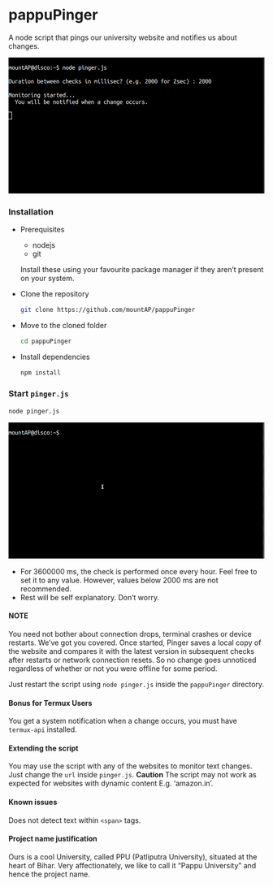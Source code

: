 # pappuPinger
A node script that pings our university website and notifies us about changes.

![](gifs/changeupdate.gif)

### Installation

* Prerequisites
  * nodejs
  * git

  Install these using your favourite package manager if they aren’t present on your system.

* Clone the repository

  ```bash
  git clone https://github.com/mountAP/pappuPinger
  ```

* Move to the cloned folder

  ```bash
  cd pappuPinger
  ```

* Install dependencies

  ```bash
  npm install
  ```



### Start `pinger.js`

```bash
node pinger.js
```

![](gifs/pingerStart.gif)

* For 3600000 ms, the check is performed once every hour. Feel free to set it to any value. However, values below 2000 ms are not recommended.
* Rest will be self explanatory.  Don’t worry.



#### NOTE

You need not bother about connection drops, terminal crashes or device restarts. We’ve got you covered. Once started, Pinger saves a local copy of the website and compares it with the latest version in subsequent checks after restarts or network connection resets. So no change goes unnoticed regardless of whether or not you were offline for some period.

Just restart the script using `node pinger.js` inside the `pappuPinger` directory. 



#### Bonus for Termux Users

You get a system notification when a change occurs, you must have `termux-api` installed. 



#### Extending the script

You may use the script with any of the websites to monitor text changes. Just change the `url` inside `pinger.js`.  **Caution** The script may not work as expected for websites with dynamic content E.g. ‘amazon.in’.



#### Known issues

Does not detect text within `<span>` tags.



#### Project name justification

Ours is a cool University, called PPU (Patliputra University), situated at the heart of Bihar. Very affectionately, we like to call it “Pappu University” and hence the project name.